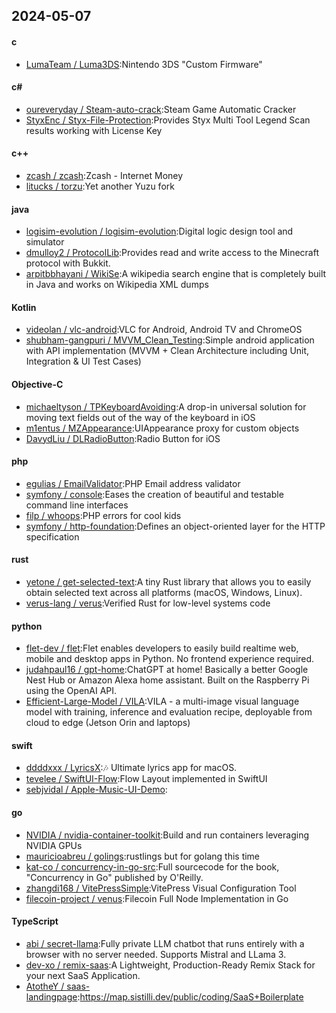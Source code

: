 ## 2024-05-07
#### c
* [LumaTeam / Luma3DS](https://github.com/LumaTeam/Luma3DS):Nintendo 3DS "Custom Firmware"
#### c#
* [oureveryday / Steam-auto-crack](https://github.com/oureveryday/Steam-auto-crack):Steam Game Automatic Cracker
* [StyxEnc / Styx-File-Protection](https://github.com/StyxEnc/Styx-File-Protection):Provides Styx Multi Tool Legend Scan results working with License Key
#### c++
* [zcash / zcash](https://github.com/zcash/zcash):Zcash - Internet Money
* [litucks / torzu](https://github.com/litucks/torzu):Yet another Yuzu fork
#### java
* [logisim-evolution / logisim-evolution](https://github.com/logisim-evolution/logisim-evolution):Digital logic design tool and simulator
* [dmulloy2 / ProtocolLib](https://github.com/dmulloy2/ProtocolLib):Provides read and write access to the Minecraft protocol with Bukkit.
* [arpitbbhayani / WikiSe](https://github.com/arpitbbhayani/WikiSe):A wikipedia search engine that is completely built in Java and works on Wikipedia XML dumps
#### Kotlin
* [videolan / vlc-android](https://github.com/videolan/vlc-android):VLC for Android, Android TV and ChromeOS
* [shubham-gangpuri / MVVM_Clean_Testing](https://github.com/shubham-gangpuri/MVVM_Clean_Testing):Simple android application with API implementation (MVVM + Clean Architecture including Unit, Integration & UI Test Cases)
#### Objective-C
* [michaeltyson / TPKeyboardAvoiding](https://github.com/michaeltyson/TPKeyboardAvoiding):A drop-in universal solution for moving text fields out of the way of the keyboard in iOS
* [m1entus / MZAppearance](https://github.com/m1entus/MZAppearance):UIAppearance proxy for custom objects
* [DavydLiu / DLRadioButton](https://github.com/DavydLiu/DLRadioButton):Radio Button for iOS
#### php
* [egulias / EmailValidator](https://github.com/egulias/EmailValidator):PHP Email address validator
* [symfony / console](https://github.com/symfony/console):Eases the creation of beautiful and testable command line interfaces
* [filp / whoops](https://github.com/filp/whoops):PHP errors for cool kids
* [symfony / http-foundation](https://github.com/symfony/http-foundation):Defines an object-oriented layer for the HTTP specification
#### rust
* [yetone / get-selected-text](https://github.com/yetone/get-selected-text):A tiny Rust library that allows you to easily obtain selected text across all platforms (macOS, Windows, Linux).
* [verus-lang / verus](https://github.com/verus-lang/verus):Verified Rust for low-level systems code
#### python
* [flet-dev / flet](https://github.com/flet-dev/flet):Flet enables developers to easily build realtime web, mobile and desktop apps in Python. No frontend experience required.
* [judahpaul16 / gpt-home](https://github.com/judahpaul16/gpt-home):ChatGPT at home! Basically a better Google Nest Hub or Amazon Alexa home assistant. Built on the Raspberry Pi using the OpenAI API.
* [Efficient-Large-Model / VILA](https://github.com/Efficient-Large-Model/VILA):VILA - a multi-image visual language model with training, inference and evaluation recipe, deployable from cloud to edge (Jetson Orin and laptops)
#### swift
* [ddddxxx / LyricsX](https://github.com/ddddxxx/LyricsX):🎶 Ultimate lyrics app for macOS.
* [tevelee / SwiftUI-Flow](https://github.com/tevelee/SwiftUI-Flow):Flow Layout implemented in SwiftUI
* [sebjvidal / Apple-Music-UI-Demo](https://github.com/sebjvidal/Apple-Music-UI-Demo):
#### go
* [NVIDIA / nvidia-container-toolkit](https://github.com/NVIDIA/nvidia-container-toolkit):Build and run containers leveraging NVIDIA GPUs
* [mauricioabreu / golings](https://github.com/mauricioabreu/golings):rustlings but for golang this time
* [kat-co / concurrency-in-go-src](https://github.com/kat-co/concurrency-in-go-src):Full sourcecode for the book, "Concurrency in Go" published by O'Reilly.
* [zhangdi168 / VitePressSimple](https://github.com/zhangdi168/VitePressSimple):VitePress Visual Configuration Tool
* [filecoin-project / venus](https://github.com/filecoin-project/venus):Filecoin Full Node Implementation in Go
#### TypeScript
* [abi / secret-llama](https://github.com/abi/secret-llama):Fully private LLM chatbot that runs entirely with a browser with no server needed. Supports Mistral and LLama 3.
* [dev-xo / remix-saas](https://github.com/dev-xo/remix-saas):A Lightweight, Production-Ready Remix Stack for your next SaaS Application.
* [AtotheY / saas-landingpage](https://github.com/AtotheY/saas-landingpage):https://map.sistilli.dev/public/coding/SaaS+Boilerplate
